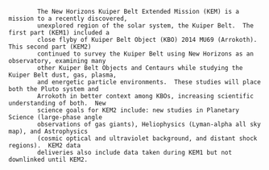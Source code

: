 
            The New Horizons Kuiper Belt Extended Mission (KEM) is a mission to a recently discovered, 
            unexplored region of the solar system, the Kuiper Belt.  The first part (KEM1) included a 
            close flyby of Kuiper Belt Object (KBO) 2014 MU69 (Arrokoth).  This second part (KEM2) 
            continued to survey the Kuiper Belt using New Horizons as an observatory, examining many 
            other Kuiper Belt Objects and Centaurs while studying the Kuiper Belt dust, gas, plasma, 
            and energetic particle environments.  These studies will place both the Pluto system and 
            Arrokoth in better context among KBOs, increasing scientific understanding of both.  New 
            science goals for KEM2 include: new studies in Planetary Science (large-phase angle 
            observations of gas giants), Heliophysics (Lyman-alpha all sky map), and Astrophysics 
            (cosmic optical and ultraviolet background, and distant shock regions).  KEM2 data 
            deliveries also include data taken during KEM1 but not downlinked until KEM2.
        